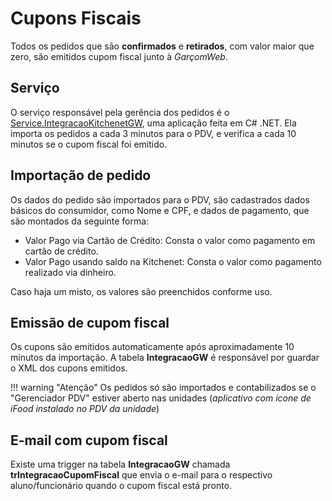 # Cupons Fiscais

Todos os pedidos que são **confirmados** e **retirados**, com valor maior que zero, são emitidos cupom fiscal junto à _GarçomWeb_.

## Serviço

O serviço responsável pela gerência dos pedidos é o [Service.IntegracaoKitchenetGW](https://gitlab.fiap.com.br/dotnet/Service.IntegracaoKitchenetGW), uma aplicação feita em C# .NET. Ela importa os pedidos a cada 3 minutos para o PDV, e verifica a cada 10 minutos se o cupom fiscal foi emitido.

## Importação de pedido

Os dados do pedido são importados para o PDV, são cadastrados dados básicos do consumidor, como Nome e CPF, e dados de pagamento, que são montados da seguinte forma:

- Valor Pago via Cartão de Crédito: Consta o valor como pagamento em cartão de crédito.
- Valor Pago usando saldo na Kitchenet: Consta o valor como pagamento realizado via dinheiro.

Caso haja um misto, os valores são preenchidos conforme uso.

## Emissão de cupom fiscal

Os cupons são emitidos automaticamente após aproximadamente 10 minutos da importação. A tabela **IntegracaoGW** é responsável por guardar o XML dos cupons emitidos.

!!! warning "Atenção"
    Os pedidos só são importados e contabilizados se o "Gerenciador PDV" estiver aberto nas unidades (_aplicativo com ícone de iFood instalado no PDV da unidade_)

## E-mail com cupom fiscal

Existe uma trigger na tabela **IntegracaoGW** chamada **trIntegracaoCupomFiscal** que envia o e-mail para o respectivo aluno/funcionário quando o cupom fiscal está pronto.
